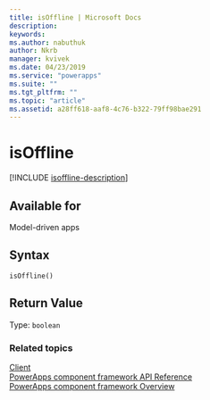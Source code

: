 ```yaml
---
title: isOffline | Microsoft Docs
description: 
keywords:
ms.author: nabuthuk
author: Nkrb
manager: kvivek
ms.date: 04/23/2019
ms.service: "powerapps"
ms.suite: ""
ms.tgt_pltfrm: ""
ms.topic: "article"
ms.assetid: a28ff618-aaf8-4c76-b322-79ff98bae291
---
```


# isOffline

[!INCLUDE [isoffline-description](includes/isoffline-description.md)]

## Available for

Model-driven apps

## Syntax

`isOffline()`

## Return Value

Type: `boolean`

### Related topics

[Client](../client.md)<br/>
[PowerApps component framework API Reference](../../reference/index.md)<br/>
[PowerApps component framework Overview](../../overview.md)
